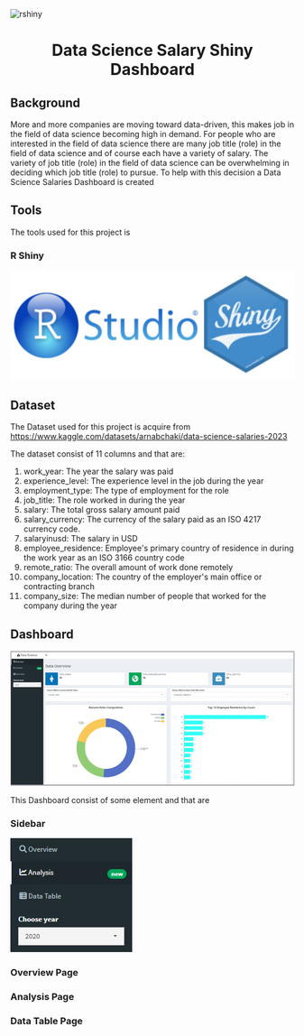 ![rshiny](https://github.com/UltEng/Data-Science-Salary-Shiny-Dashboard/assets/80445271/ada96f63-a050-45f1-bb8d-65a1817360ec)<h1 align="center">
Data Science Salary Shiny Dashboard
<br>
</h1>

## Background
More and more companies are moving toward data-driven, this makes job in the field of data science becoming high in demand. For people who are interested in the field of data science there are many job title (role) in the field of data science and of course each have a variety of salary. The variety of job title (role) in the field of data science can be overwhelming in deciding which job title (role) to pursue. To help with this decision a Data Science Salaries Dashboard is created 

## Tools

The tools used for this project is 

### R Shiny
<img src="https://raw.githubusercontent.com/UltEng/Data-Science-Salary-Shiny-Dashboard/master/rshiny.png">

## Dataset 

The Dataset used for this project is acquire from 
https://www.kaggle.com/datasets/arnabchaki/data-science-salaries-2023

The dataset consist of 11 columns and that are:

1. work_year: The year the salary was paid
2. experience_level: The experience level in the job during the year
3. employment_type: The type of employment for the role
4. job_title: The role worked in during the year
5. salary: The total gross salary amount paid
6. salary_currency: The currency of the salary paid as an ISO 4217 currency code.
7. salaryinusd: The salary in USD
8. employee_residence: Employee's primary country of residence in during the work year as an ISO 3166 country code
9. remote_ratio: The overall amount of work done remotely
10. company_location: The country of the employer's main office or contracting branch
11. company_size: The median number of people that worked for the company during the year

## Dashboard 

<img src="https://raw.githubusercontent.com/UltEng/Data-Science-Salary-Shiny-Dashboard/master/dashboard.png">

This Dashboard consist of some element and that are

### Sidebar 

<img src="https://raw.githubusercontent.com/UltEng/Data-Science-Salary-Shiny-Dashboard/master/sidebar.png">

### Overview Page

### Analysis Page

### Data Table Page





